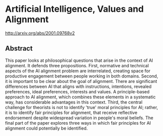# Artificial Intelligence, Values and Alignment
http://arxiv.org/abs/2001.09768v2
## Abstract
This paper looks at philosophical questions that arise in the context of AI alignment. It defends three propositions. First, normative and technical aspects of the AI alignment problem are interrelated, creating space for productive engagement between people working in both domains. Second, it is important to be clear about the goal of alignment. There are significant differences between AI that aligns with instructions, intentions, revealed preferences, ideal preferences, interests and values. A principle-based approach to AI alignment, which combines these elements in a systematic way, has considerable advantages in this context. Third, the central challenge for theorists is not to identify 'true' moral principles for AI; rather, it is to identify fair principles for alignment, that receive reflective endorsement despite widespread variation in people's moral beliefs. The final part of the paper explores three ways in which fair principles for AI alignment could potentially be identified.